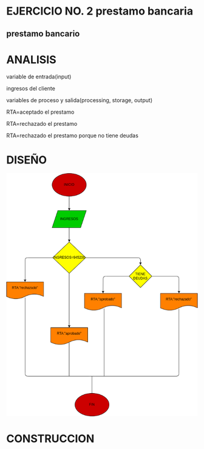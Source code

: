 # EJERCICIO NO. 2 prestamo bancaria 

## prestamo bancario

 # ANALISIS

variable de entrada(input)

ingresos del cliente

variables de proceso y salida(processing, storage, output)

RTA=aceptado el prestamo

RTA=rechazado el prestamo

RTA=rechazado el prestamo porque no tiene deudas

# DISEÑO

![Diagrama de flujo](diagrama.png "Diagrama de flujo")

# CONSTRUCCION